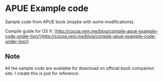 APUE Example code
=================

Sample code from APUE book (maybe with some modifications).

Compile guide for OS X: [http://cocoa.venj.me/blog/compile-apue-example-code-under-lion/](http://cocoa.venj.me/blog/compile-apue-example-code-under-lion/)


Note
----

All the sample code are available for download on official book companion site. I create this is just for reference.
